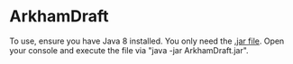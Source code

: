 # ArkhamDraft

To use, ensure you have Java 8 installed. You only need the [.jar file](). Open your console and execute the file via "java -jar ArkhamDraft.jar".
